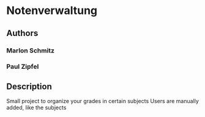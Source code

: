 # Notenverwaltung

## Authors

### Marlon Schmitz

### Paul Zipfel

## Description

Small project to organize your grades in certain subjects
Users are manually added, like the subjects
